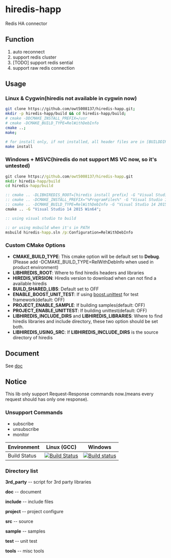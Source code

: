 hiredis-happ
======
Redis HA connector

Function
------
1. auto reconnect
2. support redis cluster
3. [TODO] support redis sential
4. support raw redis connection

Usage
------

### Linux & Cygwin(hiredis not available in cygwin now)
```bash
git clone https://github.com/owt5008137/hiredis-happ.git;
mkdir -p hiredis-happ/build && cd hiredis-happ/build;
# cmake -DDCMAKE_INSTALL_PREFIX=/usr
# cmake -DCMAKE_BUILD_TYPE=RelWithDebInfo
cmake ..;
make;

# for install only, if not installed, all header files are in [BUILDDIR]/include, all libraries files are in [BUILDDIR]/lib
make install
```

### Windows + MSVC(hiredis do not support MS VC now, so it's untested)
```bat
git clone https://github.com/owt5008137/hiredis-happ.git
mkdir hiredis-happ/build
cd hiredis-happ/build

:: cmake .. -DLIBHIREDIS_ROOT=[hiredis install prefix] -G "Visual Studio 14 2015 Win64"
:: cmake .. -DCMAKE_INSTALL_PREFIX="%ProgramFiles%" -G "Visual Studio 14 2015 Win64"
:: cmake .. -DCMAKE_BUILD_TYPE=RelWithDebInfo -G "Visual Studio 14 2015 Win64"
cmake .. -G "Visual Studio 14 2015 Win64";

:: using visual studio to build

:: or using msbuild when it's in PATH
msbuild hiredis-happ.sln /p:Configuration=RelWithDebInfo
```

### Custom CMake Options
+ **CMAKE_BUILD_TYPE**: This cmake option will be default set to **Debug**.(Please add -DCMAKE_BUILD_TYPE=RelWithDebInfo when used in product environment)
+ **LIBHIREDIS_ROOT**: Where to find hiredis headers and libraries
+ **HIREDIS_VERSION**: Hiredis version to download when can not find a available hiredis
+ **BUILD_SHARED_LIBS**: Default set to OFF
+ **ENABLE_BOOST_UNIT_TEST**: If using [boost.unittest](http://www.boost.org/libs/test/doc/html/index.html) for test framework(default: OFF)
+ **PROJECT_ENABLE_SAMPLE**: If building samples(default: OFF)
+ **PROJECT_ENABLE_UNITTEST**:  If building unittest(default: OFF)
+ **LIBHIREDIS_INCLUDE_DIRS** and **LIBHIREDIS_LIBRARIES**: Where to find hiredis libraries and include directory, these two option should be set both.
+ **LIBHIREDIS_USING_SRC**: If **LIBHIREDIS_INCLUDE_DIRS** is the source directory of hiredis

Document
------
See [doc](doc) 

Notice
------
This lib only support Request-Response commands now.(means every request should has only one response).

### Unsupport Commands
+ subscribe
+ unsubscribe
+ monitor

Environment  | Linux (GCC)         | Windows 
-------------|---------------------|---------
Build Status | [![Build Status](https://travis-ci.org/owt5008137/hiredis-happ.svg)](https://travis-ci.org/owt5008137/hiredis-happ) | [![Build status](https://ci.appveyor.com/api/projects/status/tp0bkc9ltorakfvs?svg=true)](https://ci.appveyor.com/project/owt5008137/hiredis-happ)


### Directory list

**3rd_party**   -- script for 3rd party  libraries

**doc**         -- document

**include**     -- include files

**project**     -- project configure

**src**         -- source

**sample**      -- samples

**test**        -- unit test

**tools**       -- misc tools